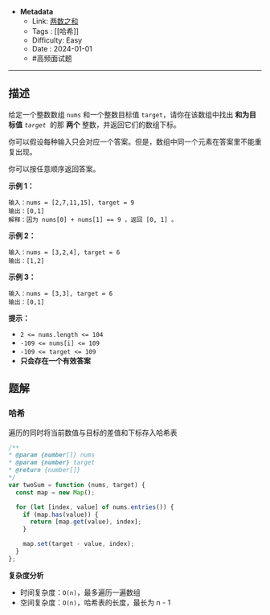 - **Metadata**
	- Link: [两数之和](https://leetcode.cn/problems/two-sum/description/ "https://leetcode.cn/problems/two-sum/description/")
	- Tags : [[哈希]]
	- Difficulty: Easy
	- Date : 2024-01-01
	- #高频面试题 
---

## 描述

给定一个整数数组 `nums` 和一个整数目标值 `target`，请你在该数组中找出 **和为目标值** _`target`_  的那 **两个** 整数，并返回它们的数组下标。

你可以假设每种输入只会对应一个答案。但是，数组中同一个元素在答案里不能重复出现。

你可以按任意顺序返回答案。

**示例 1：**

```
输入：nums = [2,7,11,15], target = 9
输出：[0,1]
解释：因为 nums[0] + nums[1] == 9 ，返回 [0, 1] 。
```

**示例 2：**

```
输入：nums = [3,2,4], target = 6
输出：[1,2]
```

**示例 3：**

```
输入：nums = [3,3], target = 6
输出：[0,1]
```

**提示：**

- `2 <= nums.length <= 104`
- `-109 <= nums[i] <= 109`
- `-109 <= target <= 109`
- **只会存在一个有效答案**

## 题解

### 哈希

遍历的同时将当前数值与目标的差值和下标存入哈希表

```js
/**
* @param {number[]} nums
* @param {number} target
* @return {number[]}
*/
var twoSum = function (nums, target) {
  const map = new Map();

  for (let [index, value] of nums.entries()) {
    if (map.has(value)) {
      return [map.get(value), index];
    }

    map.set(target - value, index);
  }
};
```

**复杂度分析**

- 时间复杂度：`O(n)`，最多遍历一遍数组
- 空间复杂度：`O(n)`，哈希表的长度，最长为 n - 1
